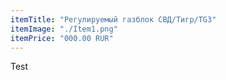 ```yaml
---
itemTitle: "Регулируемый газблок СВД/Тигр/TG3"
itemImage: "./Item1.png"
itemPrice: "000.00 RUR"
---
```

Test